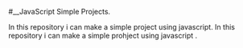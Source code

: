 #__JavaScript Simple Projects.

In this repository i can make a simple project using javascript.
In this repository i can make a simple prohject using javascript .
